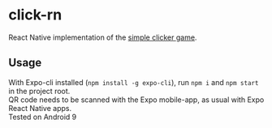 # click-rn
React Native implementation of the [simple clicker game](https://github.com/aarotoiv/click).
## Usage
With Expo-cli installed (`npm install -g expo-cli`), run `npm i` and `npm start` in the project root. \
QR code needs to be scanned with the Expo mobile-app, as usual with Expo React Native apps. \
Tested on Android 9
